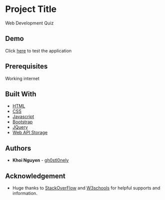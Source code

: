 # Project Title

Web Development Quiz

## Demo

Click [here](https://gh0stl0nely.github.io/quiz_code/) to test the application

## Prerequisites

Working internet

## Built With

* [HTML](https://devdocs.io/html/)
* [CSS](https://developer.mozilla.org/en-US/docs/Web/CSS)
* [Javascript](https://devdocs.io/javascript/)
* [Bootstrap](https://getbootstrap.com/)
* [JQuery](https://jquery.com/)
* [Web API Storage](https://developer.mozilla.org/en-US/docs/Web/API/Storage)


## Authors

* **Khoi Nguyen** - [gh0stl0nely](https://github.com/gh0stl0nely)

## Acknowledgement

* Huge thanks to [StackOverFlow](https://stackoverflow.com/) and [W3schools](https://www.w3schools.com/default.asp) for helpful supports and information.
